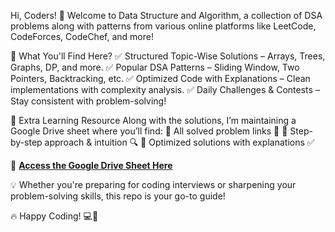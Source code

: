 Hi, Coders! 🚀
Welcome to Data Structure and Algorithm, a collection of DSA problems along with patterns from various online platforms like LeetCode, CodeForces, CodeChef, and more!

🚀 What You'll Find Here?
✅ Structured Topic-Wise Solutions – Arrays, Trees, Graphs, DP, and more.
✅ Popular DSA Patterns – Sliding Window, Two Pointers, Backtracking, etc.
✅ Optimized Code with Explanations – Clean implementations with complexity analysis.
✅ Daily Challenges & Contests – Stay consistent with problem-solving!

📌 Extra Learning Resource
Along with the solutions, I’m maintaining a Google Drive sheet where you’ll find:
📌 All solved problem links 📝
📌 Step-by-step approach & intuition 🔍
📌 Optimized solutions with explanations ✅

🔗 **[Access the Google Drive Sheet Here](https://docs.google.com/spreadsheets/d/12dtCaZW-uyPYyUinDm3ZHywE6Yx4OmmYdKvNYosb2c0/edit?usp=sharing)**


💡 Whether you're preparing for coding interviews or sharpening your problem-solving skills, this repo is your go-to guide!

🔥 Happy Coding! 💻🚀